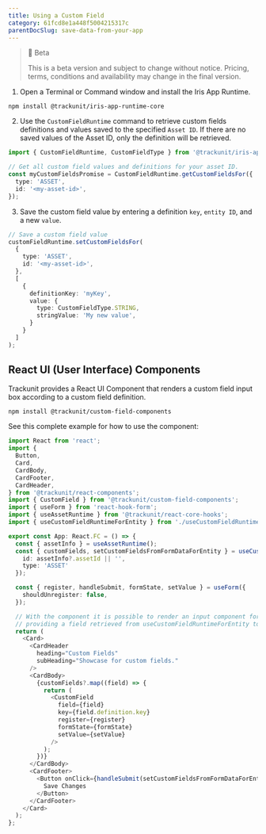 ```yaml
---
title: Using a Custom Field
category: 61fcd8e1a448f5004215317c
parentDocSlug: save-data-from-your-app
---
```


> 🚧 Beta
> 
> This is a beta version and subject to change without notice. Pricing, terms, conditions and availability may change in the final version.

1. Open a Terminal or Command window and install the Iris App Runtime.

```
npm install @trackunit/iris-app-runtime-core
```



2. Use the `CustomFieldRuntime` command to retrieve custom fields definitions and values saved to the specified `Asset ID`. If there are no saved values of the Asset ID, only the definition will be retrieved.

```ts
import { CustomFieldRuntime, CustomFieldType } from '@trackunit/iris-app-runtime-core';

// Get all custom field values and definitions for your asset ID.
const myCustomFieldsPromise = CustomFieldRuntime.getCustomFieldsFor({
  type: 'ASSET',
  id: '<my-asset-id>',
});
```



3. Save the custom field value by entering a definition `key`, `entity ID`, and a new `value`.

```ts
// Save a custom field value
customFieldRuntime.setCustomFieldsFor(
  {
    type: 'ASSET',
    id: '<my-asset-id>',
  },
  [
    {
      definitionKey: 'myKey',
      value: {
        type: CustomFieldType.STRING,
        stringValue: 'My new value',
      }
    }
  ]
);
```



## React UI (User Interface) Components

Trackunit provides a React UI Component that renders a custom field input box according to a custom field definition.

```
npm install @trackunit/custom-field-components
```



See this complete example for how to use the component:

```ts
import React from 'react';
import {
  Button,
  Card,
  CardBody,
  CardFooter,
  CardHeader,
} from '@trackunit/react-components';
import { CustomField } from '@trackunit/custom-field-components';
import { useForm } from 'react-hook-form';
import { useAssetRuntime } from '@trackunit/react-core-hooks';
import { useCustomFieldRuntimeForEntity } from './useCustomFieldRuntimeForEntity';

export const App: React.FC = () => {
  const { assetInfo } = useAssetRuntime();
  const { customFields, setCustomFieldsFromFormDataForEntity } = useCustomFieldRuntimeForEntity( {
    id: assetInfo?.assetId || '',
    type: 'ASSET'
  });

  const { register, handleSubmit, formState, setValue } = useForm({
    shouldUnregister: false,
  });

  // With the component it is possible to render an input component for any custom field by
  // providing a field retrieved from useCustomFieldRuntimeForEntity to the component.
  return (
    <Card>
      <CardHeader
        heading="Custom Fields"
        subHeading="Showcase for custom fields."
      />
      <CardBody>
        {customFields?.map((field) => {
          return (
            <CustomField
              field={field}
              key={field.definition.key}
              register={register}
              formState={formState}
              setValue={setValue}
            />
          );
        })}
      </CardBody>
      <CardFooter>
        <Button onClick={handleSubmit(setCustomFieldsFromFormDataForEntity)}>
          Save Changes
        </Button>
      </CardFooter>
    </Card>
  );
};
```
